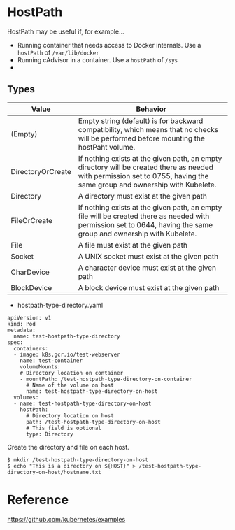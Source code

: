 # HostPath

HostPath may be useful if, for example...

* Running container that needs access to Docker internals. Use a `hostPath` of `/var/lib/docker`
* Running cAdvisor in a container. Use a `hostPath` of `/sys`
* 

## Types

| Value             | Behavior  |
| ----------------- | --------- |
| (Empty)           | Empty string (default) is for backward compatibility, which means that no checks will be performed before mounting the hostPaht volume. |
| DirectoryOrCreate | If nothing exists at the given path, an empty directory will be created there as needed with permission set to 0755, having the same group and ownership with Kubelete. |
| Directory         | A directory must exist at the given path |
| FileOrCreate      | If nothing exists at the given path, an empty file will be created there as needed with permission set to 0644, having the same group and ownership with Kubelete.|
| File              | A file must exist at the given path |
| Socket            | A UNIX socket must exist at the given path |
| CharDevice        | A character device must exist at the given path |
| BlockDevice       | A block device must exist at the given path |

* hostpath-type-directory.yaml
```
apiVersion: v1
kind: Pod
metadata:
  name: test-hostpath-type-directory
spec:
  containers:
  - image: k8s.gcr.io/test-webserver
    name: test-container
    volumeMounts:
    # Directory location on container
    - mountPath: /test-hostpath-type-directory-on-container
      # Name of the volume on host
      name: test-hostpath-type-directory-on-host
  volumes:
  - name: test-hostpath-type-directory-on-host
    hostPath:
      # Directory location on host
      path: /test-hostpath-type-directory-on-host
      # This field is optional
      type: Directory
```

Create the directory and file on each host.

```
$ mkdir /test-hostpath-type-directory-on-host
$ echo "This is a directory on ${HOST}" > /test-hostpath-type-directory-on-host/hostname.txt
```



# Reference
https://github.com/kubernetes/examples
